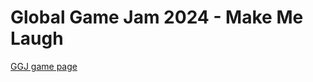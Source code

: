 # Global Game Jam 2024 - Make Me Laugh

[GGJ game page](https://globalgamejam.org/games/2024/capitan-risata-4)
